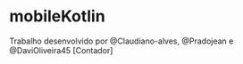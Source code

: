 # mobileKotlin
Trabalho desenvolvido por  @Claudiano-alves, @Pradojean e @DaviOliveira45 [Contador]
